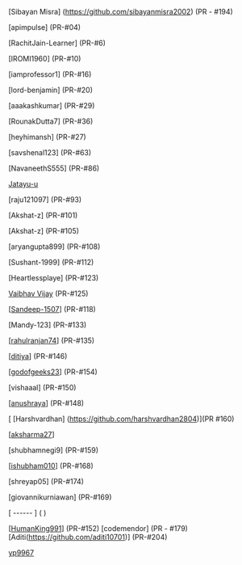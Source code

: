 [Sibayan Misra] (https://github.com/sibayanmisra2002) (PR - #194)

[apimpulse] (PR-#04)

[RachitJain-Learner] (PR-#6)

[IROMI1960] (PR-#10)

[iamprofessor1] (PR-#16)

[lord-benjamin] (PR-#20)

[aaakashkumar] (PR-#29)

[RounakDutta7] (PR-#36)

[heyhimansh] (PR-#27)

[savshenal123] (PR-#63)

[NavaneethS555] (PR-#86)

[Jatayu-u](PR-#95,PR-#62)

[raju121097] (PR-#93)

[Akshat-z] (PR-#101)

[Akshat-z] (PR-#105)

[aryangupta899] (PR-#108)

[Sushant-1999] (PR-#112)

[Heartlessplaye] (PR-#123)

[Vaibhav Vijay](https://github.com/vaibhavvijay9) (PR-#125)

[[Sandeep-1507](https://github.com/Sandeep-1507)] (PR-#118)

[Mandy-123] (PR-#133)

[[rahulranjan74](https://github.com/rahulranjan74)] (PR-#135)

[[ditiya](https://github.com/ditiya)] (PR-#146)

[[godofgeeks23](https://github.com/godofgeeks23)] (PR-#154)

[vishaaal] (PR-#150)

[[anushraya](https://github.com/anushraya)] (PR-#148)

[ [Harshvardhan] (https://github.com/harshvardhan2804)](PR #160)

[[aksharma27](https://github.com/aksharma27)]

[shubhamnegi9] (PR-#159)

[[ishubham010](https://github.com/ishubham010)] (PR-#168)

[shreyap05] (PR-#174)

[giovannikurniawan] (PR-#169)

[   ------ ] ( )

[[HumanKing991](https://github.com/HumanKing991)] (PR-#152)
[codemendor] (PR - #179)
[Aditi(https://github.com/aditi10701)] (PR-#204)

[yp9967](https://github.com/yp9967)
